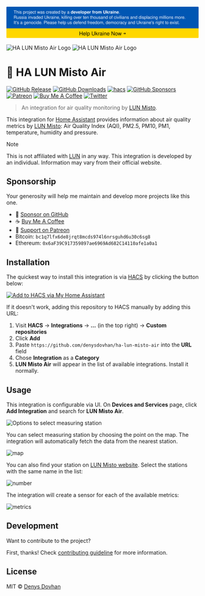 [![SWUbanner](https://raw.githubusercontent.com/vshymanskyy/StandWithUkraine/main/banner-direct-single.svg)](https://stand-with-ukraine.pp.ua/)

![HA LUN Misto Air Logo](./icons/logo@2x.png#gh-light-mode-only)
![HA LUN Misto Air Logo](./icons/dark_logo@2x.png#gh-dark-mode-only)

# 💨 HA LUN Misto Air

[![GitHub Release][gh-release-image]][gh-release-url]
[![GitHub Downloads][gh-downloads-image]][gh-downloads-url]
[![hacs][hacs-image]][hacs-url]
[![GitHub Sponsors][gh-sponsors-image]][gh-sponsors-url]
[![Patreon][patreon-image]][patreon-url]
[![Buy Me A Coffee][buymeacoffee-image]][buymeacoffee-url]
[![Twitter][twitter-image]][twitter-url]

> An integration for air quality monitoring by [LUN Misto][lun-misto].

This integration for [Home Assistant][home-assistant] provides information about air quality metrics by [LUN Misto][lun-misto]: Air Quality Index (AQI), PM2.5, PM10, PM1, temperature, humidity and pressure.

> [!NOTE]
> This is not affiliated with [LUN][lun-misto] in any way. This integration is developed by an individual. Information may vary from their official website.

## Sponsorship

Your generosity will help me maintain and develop more projects like this one.

- 💖 [Sponsor on GitHub][gh-sponsors-url]
- ☕️ [Buy Me A Coffee][buymeacoffee-url]
- 🤝 [Support on Patreon][patreon-url]
- Bitcoin: `bc1q7lfx6de8jrqt8mcds974l6nrsguhd6u30c6sg8`
- Ethereum: `0x6aF39C917359897ae6969Ad682C14110afe1a0a1`

## Installation

The quickest way to install this integration is via [HACS][hacs-url] by clicking the button below:

[![Add to HACS via My Home Assistant][hacs-install-image]][hasc-install-url]

If it doesn't work, adding this repository to HACS manually by adding this URL:

1. Visit **HACS** → **Integrations** → **...** (in the top right) → **Custom repositories**
1. Click **Add**
1. Paste `https://github.com/denysdovhan/ha-lun-misto-air` into the **URL** field
1. Chose **Integration** as a **Category**
1. **LUN Misto Air** will appear in the list of available integrations. Install it normally.

## Usage

This integration is configurable via UI. On **Devices and Services** page, click **Add Integration** and search for **LUN Misto Air**.

<img width="419" alt="Options to select measuring station" src="https://github.com/user-attachments/assets/c396de2e-1cd3-4bd9-b132-1ae14072f033">

You can select measuring station by choosing the point on the map. The integration will automatically fetch the data from the nearest station.

<img width="388" alt="map" src="https://github.com/user-attachments/assets/08d97907-e656-4cff-9eb1-577552a6c1e0">

You can also find your station on [LUN Misto website][lun-misto-air]. Select the stations with the same name in the list:

<img width="452" alt="number" src="https://github.com/user-attachments/assets/5a7acc0c-2c4e-4e09-84ad-4756e287b7a9">

The integration will create a sensor for each of the available metrics:

<img width="329" alt="metrics" src="https://github.com/user-attachments/assets/610e3d71-f1ac-4dde-bd4c-328fd47d0aa9" />

## Development

Want to contribute to the project?

First, thanks! Check [contributing guideline](./CONTRIBUTING.md) for more information.

## License

MIT © [Denys Dovhan][denysdovhan]

<!-- Badges -->

[gh-release-url]: https://github.com/denysdovhan/ha-lun-misto-air/releases/latest
[gh-release-image]: https://img.shields.io/github/v/release/denysdovhan/ha-lun-misto-air?style=flat-square
[gh-downloads-url]: https://github.com/denysdovhan/ha-lun-misto-air/releases
[gh-downloads-image]: https://img.shields.io/github/downloads/denysdovhan/ha-lun-misto-air/total?style=flat-square
[hacs-url]: https://github.com/hacs/integration
[hacs-image]: https://img.shields.io/badge/hacs-custom-orange.svg?style=flat-square
[gh-sponsors-url]: https://github.com/sponsors/denysdovhan
[gh-sponsors-image]: https://img.shields.io/github/sponsors/denysdovhan?style=flat-square
[patreon-url]: https://patreon.com/denysdovhan
[patreon-image]: https://img.shields.io/badge/support-patreon-F96854.svg?style=flat-square
[buymeacoffee-url]: https://buymeacoffee.com/denysdovhan
[buymeacoffee-image]: https://img.shields.io/badge/support-buymeacoffee-222222.svg?style=flat-square
[twitter-url]: https://twitter.com/denysdovhan
[twitter-image]: https://img.shields.io/badge/twitter-%40denysdovhan-00ACEE.svg?style=flat-square

<!-- References -->

[lun-misto]: https://misto.lun.ua/
[lun-misto-air]: https://misto.lun.ua/air
[home-assistant]: https://www.home-assistant.io/
[denysdovhan]: https://github.com/denysdovhan
[hasc-install-url]: https://my.home-assistant.io/redirect/hacs_repository/?owner=denysdovhan&repository=ha-lun-misto-air&category=integration
[hacs-install-image]: https://my.home-assistant.io/badges/hacs_repository.svg
